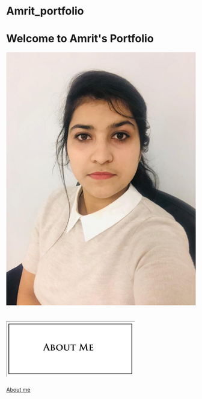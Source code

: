 # Amrit_portfolio

# Welcome to Amrit's Portfolio

![](Images/WhatsApp%20Image%202020-11-29%20at%205.15.08%20PM.jpeg)



# ![](Images/about%20me.png)

[About me](about%20me)


